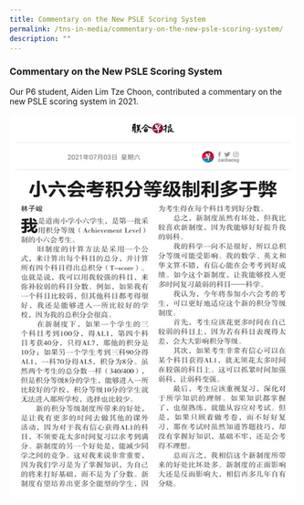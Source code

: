```yaml
---
title: Commentary on the New PSLE Scoring System
permalink: /tns-in-media/commentary-on-the-new-psle-scoring-system/
description: ""
---
```

### Commentary on the New PSLE Scoring System

Our P6 student, Aiden Lim Tze Choon, contributed a commentary on the new PSLE scoring system in 2021.

![commentary-on-the-new-psle-scoring-system](/images/Heritage/TNS%20in%20Media/img_commentary-on-the-new-psle-scoring-system.jpg)